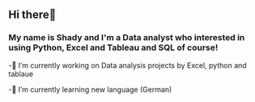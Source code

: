 ## Hi there👋
### My name is Shady and I'm a Data analyst who interested in using Python, Excel and Tableau and SQL of course!

-🔭 I’m currently working on Data analysis projects by Excel, python and tablaue

-🌱 I’m currently learning new language (German) 
<!--
**not-shady-aly/not-shady-aly** is a ✨ _special_ ✨ repository because its `README.md` (this file) appears on your GitHub profile.

Here are some ideas to get you started:

-->
